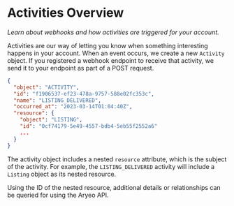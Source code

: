 # Activities Overview

_Learn about webhooks and how activities are triggered for your account._

Activities are our way of letting you know when something interesting happens in your account. When an event occurs, we create a new `Activity` object. If you registered a webhook endpoint to receive that activity, we send it to your endpoint as part of a POST request.

```json
{
  "object": "ACTIVITY",
  "id": "f1906537-ef23-478a-9757-588e02fc353c",
  "name": "LISTING_DELIVERED",
  "occurred_at": "2023-03-14T01:04:40Z",
  "resource": {
    "object": "LISTING",
    "id": "0cf74179-5e49-4557-bdb4-5eb55f2552a6"
   	...
  }
}
```

The activity object includes a nested `resource` attribute, which is the subject of the activity. For example, the `LISTING_DELIVERED` activity will include a `Listing` object as its nested resource.

Using the ID of the nested resource, additional details or relationships can be queried for using the Aryeo API.